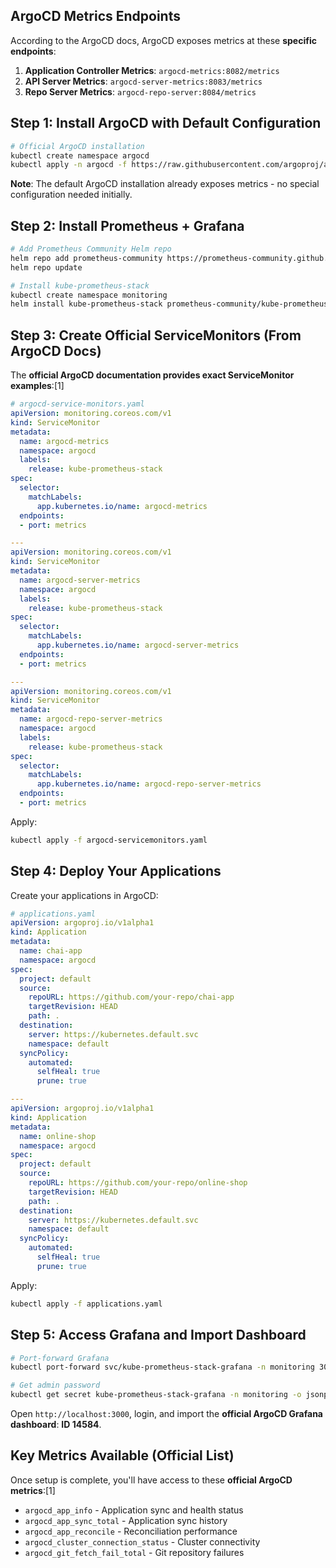 ## ArgoCD Metrics Endpoints

According to the ArgoCD docs, ArgoCD exposes metrics at these **specific endpoints**:

1. **Application Controller Metrics**: `argocd-metrics:8082/metrics`
2. **API Server Metrics**: `argocd-server-metrics:8083/metrics` 
3. **Repo Server Metrics**: `argocd-repo-server:8084/metrics`

## Step 1: Install ArgoCD with Default Configuration

```bash
# Official ArgoCD installation
kubectl create namespace argocd
kubectl apply -n argocd -f https://raw.githubusercontent.com/argoproj/argo-cd/stable/manifests/install.yaml
```

**Note**: The default ArgoCD installation already exposes metrics - no special configuration needed initially.

## Step 2: Install Prometheus + Grafana

```bash
# Add Prometheus Community Helm repo
helm repo add prometheus-community https://prometheus-community.github.io/helm-charts
helm repo update

# Install kube-prometheus-stack
kubectl create namespace monitoring
helm install kube-prometheus-stack prometheus-community/kube-prometheus-stack -n monitoring
```

## Step 3: Create Official ServiceMonitors (From ArgoCD Docs)

The **official ArgoCD documentation provides exact ServiceMonitor examples**:[1]

```yaml
# argocd-service-monitors.yaml
apiVersion: monitoring.coreos.com/v1
kind: ServiceMonitor
metadata:
  name: argocd-metrics
  namespace: argocd
  labels:
    release: kube-prometheus-stack
spec:
  selector:
    matchLabels:
      app.kubernetes.io/name: argocd-metrics
  endpoints:
  - port: metrics

---
apiVersion: monitoring.coreos.com/v1
kind: ServiceMonitor
metadata:
  name: argocd-server-metrics
  namespace: argocd
  labels:
    release: kube-prometheus-stack
spec:
  selector:
    matchLabels:
      app.kubernetes.io/name: argocd-server-metrics
  endpoints:
  - port: metrics

---
apiVersion: monitoring.coreos.com/v1
kind: ServiceMonitor
metadata:
  name: argocd-repo-server-metrics
  namespace: argocd
  labels:
    release: kube-prometheus-stack
spec:
  selector:
    matchLabels:
      app.kubernetes.io/name: argocd-repo-server-metrics
  endpoints:
  - port: metrics
```

Apply:
```bash
kubectl apply -f argocd-servicemonitors.yaml
```

## Step 4: Deploy Your Applications

Create your applications in ArgoCD:

```yaml
# applications.yaml
apiVersion: argoproj.io/v1alpha1
kind: Application
metadata:
  name: chai-app
  namespace: argocd
spec:
  project: default
  source:
    repoURL: https://github.com/your-repo/chai-app
    targetRevision: HEAD
    path: .
  destination:
    server: https://kubernetes.default.svc
    namespace: default
  syncPolicy:
    automated:
      selfHeal: true
      prune: true

---
apiVersion: argoproj.io/v1alpha1
kind: Application
metadata:
  name: online-shop
  namespace: argocd
spec:
  project: default
  source:
    repoURL: https://github.com/your-repo/online-shop
    targetRevision: HEAD
    path: .
  destination:
    server: https://kubernetes.default.svc
    namespace: default
  syncPolicy:
    automated:
      selfHeal: true
      prune: true
```

Apply:
```bash
kubectl apply -f applications.yaml
```

## Step 5: Access Grafana and Import Dashboard

```bash
# Port-forward Grafana
kubectl port-forward svc/kube-prometheus-stack-grafana -n monitoring 3000:80

# Get admin password
kubectl get secret kube-prometheus-stack-grafana -n monitoring -o jsonpath="{.data.admin-password}" | base64 -d
```

Open `http://localhost:3000`, login, and import the **official ArgoCD Grafana dashboard**: **ID 14584**.

## Key Metrics Available (Official List)

Once setup is complete, you'll have access to these **official ArgoCD metrics**:[1]

- `argocd_app_info` - Application sync and health status
- `argocd_app_sync_total` - Application sync history
- `argocd_app_reconcile` - Reconciliation performance
- `argocd_cluster_connection_status` - Cluster connectivity
- `argocd_git_fetch_fail_total` - Git repository failures
